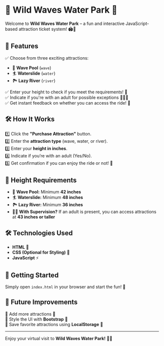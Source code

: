 # 🌊 Wild Waves Water Park 🎢

Welcome to **Wild Waves Water Park** – a fun and interactive JavaScript-based attraction ticket system! 🏟️🎡

## 🚀 Features

✅ Choose from three exciting attractions:

- 🌊 **Wave Pool** (`wave`)
- 🏄 **Waterslide** (`water`)
- 🏞️ **Lazy River** (`river`)

✅ Enter your height to check if you meet the requirements! 📏  
✅ Indicate if you're with an adult for possible exceptions 👨‍👩‍👦  
✅ Get instant feedback on whether you can access the ride! 🎡

## 🛠️ How It Works

1️⃣ Click the **"Purchase Attraction"** button.  
2️⃣ Enter the **attraction type** (wave, water, or river).  
3️⃣ Enter your **height in inches**.  
4️⃣ Indicate if you’re with an adult (Yes/No).  
5️⃣ Get confirmation if you can enjoy the ride or not! 🎉

## 💚 Height Requirements

- 🌊 **Wave Pool:** Minimum **42 inches**
- 🏄 **Waterslide:** Minimum **48 inches**
- 🏞️ **Lazy River:** Minimum **36 inches**
- 👨‍👧 **With Supervision?** If an adult is present, you can access attractions at **43 inches or taller**

## 🛠️ Technologies Used

- **HTML** 🏢
- **CSS (Optional for Styling)** 🎨
- **JavaScript** ⚡

## 🌟 Getting Started

Simply open `index.html` in your browser and start the fun! 🚀

## 📌 Future Improvements

🔹 Add more attractions 🎡  
🔹 Style the UI with **Bootstrap** 🎨  
🔹 Save favorite attractions using **LocalStorage** 💾

---

Enjoy your virtual visit to **Wild Waves Water Park!** 🌊🎡
